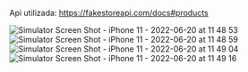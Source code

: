 Api utilizada: https://fakestoreapi.com/docs#products

 ![Simulator Screen Shot - iPhone 11 - 2022-06-20 at 11 48 53](https://user-images.githubusercontent.com/11490591/174633538-54433c3c-d121-4725-9374-2edeafba216b.png)
 ![Simulator Screen Shot - iPhone 11 - 2022-06-20 at 11 48 59](https://user-images.githubusercontent.com/11490591/174633620-453e9a20-8262-495f-a291-05b04ba60b00.png)
 ![Simulator Screen Shot - iPhone 11 - 2022-06-20 at 11 49 04](https://user-images.githubusercontent.com/11490591/174633632-902a275e-1e7d-46ab-a373-5b917b57230f.png)
 ![Simulator Screen Shot - iPhone 11 - 2022-06-20 at 11 49 16](https://user-images.githubusercontent.com/11490591/174633643-5b68d872-e35c-4b48-90a1-d9e2f06f3043.png)